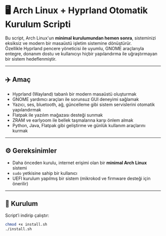 # 🖥️ Arch Linux + Hyprland Otomatik Kurulum Scripti

Bu script, Arch Linux'un **minimal kurulumundan hemen sonra**, sisteminizi eksiksiz ve modern bir masaüstü işletim sistemine dönüştürür.  
Özellikle Hyprland pencere yöneticisi ile uyumlu, GNOME araçlarıyla entegre, donanım dostu ve kullanıcıyı hiçbir yapılandırma ile uğraştırmayan bir sistem hedeflenmiştir.

---

## ✈️ Amaç

- Hyprland (Wayland) tabanlı bir modern masaüstü oluşturmak  
- GNOME yardımcı araçları ile sorunsuz GUI deneyimi sağlamak  
- Yazıcı, ses, bluetooth, ağ, güncelleme gibi sistem servislerini otomatik yapılandırmak  
- Flatpak ile yazılım mağazası desteği sunmak  
- ZRAM ve earlyoom ile bellek taşmalarına karşı önlem almak  
- Python, Java, Flatpak gibi geliştirme ve günlük kullanım araçlarını kurmak

---

## ⚙️ Gereksinimler

- Daha önceden kurulu, internet erişimi olan bir **minimal Arch Linux** sistemi  
- `sudo` yetkisine sahip bir kullanıcı  
- UEFI kurulum yapılmış bir sistem (mikrokod ve firmware desteği için önerilir)  

---

## 🔧 Kurulum

Script’i indirip çalıştır:

```bash
chmod +x install.sh
./install.sh

